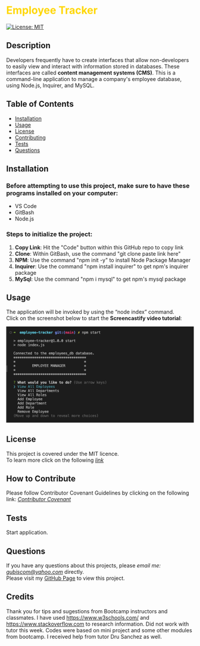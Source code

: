 # <span style="color:gold">Employee Tracker</span>
 
[![License: MIT](https://img.shields.io/badge/License-MIT-yellow.svg)](https://opensource.org/licenses/MIT)
  
## Description 
Developers frequently have to create interfaces that allow non-developers to easily view and interact with information stored in databases. These interfaces are called **content management systems (CMS)**. This is a command-line application to manage a company's employee database, using Node.js, Inquirer, and MySQL.

## Table of Contents
* [Installation](#installation)
* [Usage](#usage)
* [License](#license)
* [Contributing](#contributing)
* [Tests](#tests)
* [Questions](#questions)
  
## Installation 
### Before attempting to use this project, make sure to have these programs installed on your computer:
* VS Code
* GitBash
* Node.js

### Steps to initialize the project:
1. **Copy Link**: Hit the "Code" button within this GitHub repo to copy link
2. **Clone**: Within GitBash, use the command "git clone paste link here"
3. **NPM**: Use the command "npm init -y" to install Node Package Manager
4. **Inquirer**: Use the command "npm install inquirer" to get npm's inquirer package
5. **MySql**: Use the command "npm i mysql" to get npm's mysql package

## Usage 
The application will be invoked by using the “node index” command.  
Click on the screenshot below to start the **Screencastify video tutorial**:

*[![screencastify video](./assets/Screenshot%202023-06-28%20at%209.37.17%20AM.png)](https://drive.google.com/file/d/18I5Sc-8zDfKETnU2amdwIsiqKYSatcuS/view)*
  
## License
This project is covered under the MIT licence.  
To learn more click on the following *[link](https://opensource.org/licenses/MIT)*

## How to Contribute 
Please follow Contributor Covenant Guidelines by clicking on the following link: 
*[Contributor Covenant](https://www.contributor-covenant.org/)*

## Tests
Start application. 

## Questions
If you have any questions about this projects, please *email me: gubiscom@yahoo.com* directly.  
Please visit my [GitHub Page](https://github.com/Esztergb/employee-tracker.git) to view this project.

##  Credits
Thank you for tips and sugestions from Bootcamp instructors and classmates. I have used https://www.w3schools.com/ and https://www.stackoverflow.com to research information. Did not work with tutor this week. Codes were based on mini project and some other modules from bootcamp. I received help from tutor Dru Sanchez as well. 
